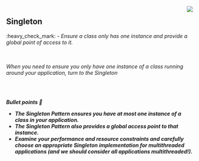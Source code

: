 <img align="right" src="https://user-images.githubusercontent.com/25085025/73662115-b1d7f800-46b4-11ea-9637-c31c60dfb83b.png"/>
<h2>Singleton</h2> :heavy_check_mark: - <i>Ensure a class only has one instance and provide a global point of access to it.<i/>
<br/>
<br/>
<br/>
<p>When you need to ensure you only have one instance of a class running around your application, turn to the Singleton</p>
<br/>
<br/>

<b>Bullet points<b/> :gun:
<ul>
  <li>The Singleton Pattern ensures you have at most one instance of a class in your application.</li>
  <li>The Singleton Pattern also provides a global access point to that instance. </li>
  <li>Examine your performance and resource constraints and carefully choose an appropriate Singleton implementation for  multithreaded applications (and we should consider all applications multithreaded!).</li>
</ul>
